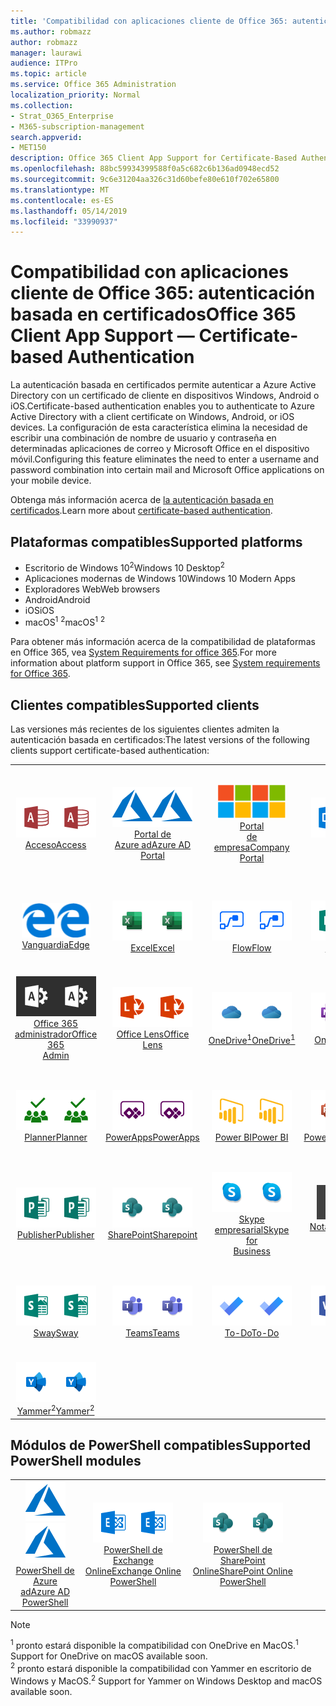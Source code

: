 ```yaml
---
title: 'Compatibilidad con aplicaciones cliente de Office 365: autenticación basada en certificados'
ms.author: robmazz
author: robmazz
manager: laurawi
audience: ITPro
ms.topic: article
ms.service: Office 365 Administration
localization_priority: Normal
ms.collection:
- Strat_O365_Enterprise
- M365-subscription-management
search.appverid:
- MET150
description: Office 365 Client App Support for Certificate-Based Authentication.
ms.openlocfilehash: 88bc59934399588f0a5c682c6b136ad0948ecd52
ms.sourcegitcommit: 9c6e31204aa326c31d60befe80e610f702e65800
ms.translationtype: MT
ms.contentlocale: es-ES
ms.lasthandoff: 05/14/2019
ms.locfileid: "33990937"
---
```

# <a name="office-365-client-app-support--certificate-based-authentication"></a><span data-ttu-id="8f1c2-103">Compatibilidad con aplicaciones cliente de Office 365: autenticación basada en certificados</span><span class="sxs-lookup"><span data-stu-id="8f1c2-103">Office 365 Client App Support — Certificate-based Authentication</span></span>

<span data-ttu-id="8f1c2-104">La autenticación basada en certificados permite autenticar a Azure Active Directory con un certificado de cliente en dispositivos Windows, Android o iOS.</span><span class="sxs-lookup"><span data-stu-id="8f1c2-104">Certificate-based authentication enables you to authenticate to Azure Active Directory with a client certificate on Windows, Android, or iOS devices.</span></span> <span data-ttu-id="8f1c2-105">La configuración de esta característica elimina la necesidad de escribir una combinación de nombre de usuario y contraseña en determinadas aplicaciones de correo y Microsoft Office en el dispositivo móvil.</span><span class="sxs-lookup"><span data-stu-id="8f1c2-105">Configuring this feature eliminates the need to enter a username and password combination into certain mail and Microsoft Office applications on your mobile device.</span></span>

<span data-ttu-id="8f1c2-106">Obtenga más información acerca de [la autenticación basada en certificados](https://docs.microsoft.com/azure/active-directory/authentication/active-directory-certificate-based-authentication-get-started).</span><span class="sxs-lookup"><span data-stu-id="8f1c2-106">Learn more about [certificate-based authentication](https://docs.microsoft.com/azure/active-directory/authentication/active-directory-certificate-based-authentication-get-started).</span></span>

## <a name="supported-platforms"></a><span data-ttu-id="8f1c2-107">Plataformas compatibles</span><span class="sxs-lookup"><span data-stu-id="8f1c2-107">Supported platforms</span></span>

 - <span data-ttu-id="8f1c2-108">Escritorio de Windows 10<sup>2</sup></span><span class="sxs-lookup"><span data-stu-id="8f1c2-108">Windows 10 Desktop<sup>2</sup></span></span>
 - <span data-ttu-id="8f1c2-109">Aplicaciones modernas de Windows 10</span><span class="sxs-lookup"><span data-stu-id="8f1c2-109">Windows 10 Modern Apps</span></span>
 - <span data-ttu-id="8f1c2-110">Exploradores Web</span><span class="sxs-lookup"><span data-stu-id="8f1c2-110">Web browsers</span></span>
 - <span data-ttu-id="8f1c2-111">Android</span><span class="sxs-lookup"><span data-stu-id="8f1c2-111">Android</span></span>
 - <span data-ttu-id="8f1c2-112">iOS</span><span class="sxs-lookup"><span data-stu-id="8f1c2-112">iOS</span></span>
 - <span data-ttu-id="8f1c2-113">macOS<sup>1</sup> <sup>2</sup></span><span class="sxs-lookup"><span data-stu-id="8f1c2-113">macOS<sup>1</sup> <sup>2</sup></span></span>

<span data-ttu-id="8f1c2-114">Para obtener más información acerca de la compatibilidad de plataformas en Office 365, vea [System Requirements for office 365](https://products.office.com/office-system-requirements).</span><span class="sxs-lookup"><span data-stu-id="8f1c2-114">For more information about platform support in Office 365, see [System requirements for Office 365](https://products.office.com/office-system-requirements).</span></span>

## <a name="supported-clients"></a><span data-ttu-id="8f1c2-115">Clientes compatibles</span><span class="sxs-lookup"><span data-stu-id="8f1c2-115">Supported clients</span></span>

<span data-ttu-id="8f1c2-116">Las versiones más recientes de los siguientes clientes admiten la autenticación basada en certificados:</span><span class="sxs-lookup"><span data-stu-id="8f1c2-116">The latest versions of the following clients support certificate-based authentication:</span></span>

| | | | | | |
|:---:|:---:|:---:|:---:|:---:|:---:|
| <span data-ttu-id="8f1c2-117">![Icono de acceso](media/o365-access-64x64.png)</span><span class="sxs-lookup"><span data-stu-id="8f1c2-117">![Access icon](media/o365-access-64x64.png)</span></span> <br> [<span data-ttu-id="8f1c2-118">Acceso</span><span class="sxs-lookup"><span data-stu-id="8f1c2-118">Access</span></span>](https://products.office.com/access) | <span data-ttu-id="8f1c2-119">![Icono de Azure](media/o365-azure-64x64.png)</span><span class="sxs-lookup"><span data-stu-id="8f1c2-119">![Azure icon](media/o365-azure-64x64.png)</span></span> <br> [<span data-ttu-id="8f1c2-120">Portal de <br> Azure ad</span><span class="sxs-lookup"><span data-stu-id="8f1c2-120">Azure AD <br> Portal </span></span>](https://azure.microsoft.com/features/azure-portal/) | <span data-ttu-id="8f1c2-121">![Icono del portal de empresa](media/o365-microsoft-64x64.png)</span><span class="sxs-lookup"><span data-stu-id="8f1c2-121">![Company portal icon](media/o365-microsoft-64x64.png)</span></span> <br> [<span data-ttu-id="8f1c2-122">Portal <br> de empresa</span><span class="sxs-lookup"><span data-stu-id="8f1c2-122">Company <br> Portal </span></span>](https://docs.microsoft.com/intune-user-help/sign-in-to-the-company-portal) | <span data-ttu-id="8f1c2-123">![Icono de Delve](media/o365-delve-64x64.png)</span><span class="sxs-lookup"><span data-stu-id="8f1c2-123">![Delve icon](media/o365-delve-64x64.png)</span></span> <br> [<span data-ttu-id="8f1c2-124">Delve</span><span class="sxs-lookup"><span data-stu-id="8f1c2-124">Delve</span></span>](https://products.office.com/business/intelligent-search) | <span data-ttu-id="8f1c2-125">![Icono de Dynamics 365](media/o365-dynamics365-64x64.png)</span><span class="sxs-lookup"><span data-stu-id="8f1c2-125">![Dynamics 365 icon](media/o365-dynamics365-64x64.png)</span></span> <br> [<span data-ttu-id="8f1c2-126">Dynamics 365</span><span class="sxs-lookup"><span data-stu-id="8f1c2-126">Dynamics 365</span></span>](https://dynamics.microsoft.com) 
| <span data-ttu-id="8f1c2-127">![Icono de borde](media/o365-edge-64x64.png)</span><span class="sxs-lookup"><span data-stu-id="8f1c2-127">![Edge icon](media/o365-edge-64x64.png)</span></span> <br> [<span data-ttu-id="8f1c2-128">Vanguardia</span><span class="sxs-lookup"><span data-stu-id="8f1c2-128">Edge</span></span>](https://www.microsoft.com/windows/microsoft-edge) | <span data-ttu-id="8f1c2-129">![Icono de Excel](media/o365-excel-64x64.png)</span><span class="sxs-lookup"><span data-stu-id="8f1c2-129">![Excel icon](media/o365-excel-64x64.png)</span></span> <br> [<span data-ttu-id="8f1c2-130">Excel</span><span class="sxs-lookup"><span data-stu-id="8f1c2-130">Excel</span></span>](https://products.office.com/excel) | <span data-ttu-id="8f1c2-131">![Icono de flujo](media/o365-flow-64x64.png)</span><span class="sxs-lookup"><span data-stu-id="8f1c2-131">![Flow icon](media/o365-flow-64x64.png)</span></span> <br> [<span data-ttu-id="8f1c2-132">Flow</span><span class="sxs-lookup"><span data-stu-id="8f1c2-132">Flow</span></span>](https://flow.microsoft.com) | <span data-ttu-id="8f1c2-133">![Icono formularios](media/o365-forms-64x64.png)</span><span class="sxs-lookup"><span data-stu-id="8f1c2-133">![Forms icon](media/o365-forms-64x64.png)</span></span> <br> [<span data-ttu-id="8f1c2-134">Forms</span><span class="sxs-lookup"><span data-stu-id="8f1c2-134">Forms</span></span>](https://flow.microsoft.com/connectors/shared_microsoftforms/microsoft-forms/) | <span data-ttu-id="8f1c2-135">![Icono de Kaizala](media/o365-kaizala-64x64.png)</span><span class="sxs-lookup"><span data-stu-id="8f1c2-135">![Kaizala icon](media/o365-kaizala-64x64.png)</span></span> <br> [<span data-ttu-id="8f1c2-136">Kaizala</span><span class="sxs-lookup"><span data-stu-id="8f1c2-136">Kaizala</span></span>](https://products.office.com/en/business/microsoft-kaizala) 
| <span data-ttu-id="8f1c2-137">![Icono de Office 365 administrador](media/o365-o365admin-64x64.png)</span><span class="sxs-lookup"><span data-stu-id="8f1c2-137">![Office 365 Admin icon](media/o365-o365admin-64x64.png)</span></span> <br> [<span data-ttu-id="8f1c2-138">Office 365 <br> administrador</span><span class="sxs-lookup"><span data-stu-id="8f1c2-138">Office 365 <br> Admin</span></span>](https://products.office.com/business/manage-office-365-admin-app) | <span data-ttu-id="8f1c2-139">![Icono de lente](media/o365-lens-64x64.png)</span><span class="sxs-lookup"><span data-stu-id="8f1c2-139">![Lens icon](media/o365-lens-64x64.png)</span></span> <br> [<span data-ttu-id="8f1c2-140">Office Lens</span><span class="sxs-lookup"><span data-stu-id="8f1c2-140">Office Lens</span></span>](https://www.microsoft.com/p/office-lens/9wzdncrfj3t8?activetab=pivot%3Aoverviewtab) | <span data-ttu-id="8f1c2-141">![Icono de OneDrive para la empresa](media/o365-OneDrive-64x64.png)</span><span class="sxs-lookup"><span data-stu-id="8f1c2-141">![OneDrive for Business icon](media/o365-OneDrive-64x64.png)</span></span> <br> [<span data-ttu-id="8f1c2-142">OneDrive<sup>1</sup></span><span class="sxs-lookup"><span data-stu-id="8f1c2-142">OneDrive<sup>1</sup></span></span>](https://products.office.com/onedrive-for-business/online-cloud-storage) |  <span data-ttu-id="8f1c2-143">![Icono de OneNote](media/o365-OneNote-64x64.png)</span><span class="sxs-lookup"><span data-stu-id="8f1c2-143">![OneNote icon](media/o365-OneNote-64x64.png)</span></span> <br> [<span data-ttu-id="8f1c2-144">OneNote</span><span class="sxs-lookup"><span data-stu-id="8f1c2-144">OneNote</span></span>](https://products.office.com/onenote) | <span data-ttu-id="8f1c2-145">![Icono de Outlook](media/o365-outlook-64x64.png)</span><span class="sxs-lookup"><span data-stu-id="8f1c2-145">![Outlook icon](media/o365-outlook-64x64.png)</span></span> <br> [<span data-ttu-id="8f1c2-146">Outlook</span><span class="sxs-lookup"><span data-stu-id="8f1c2-146">Outlook</span></span>](https://products.office.com/outlook) 
| <span data-ttu-id="8f1c2-147">![Icono de Planner](media/o365-planner-64x64.png)</span><span class="sxs-lookup"><span data-stu-id="8f1c2-147">![Planner icon](media/o365-planner-64x64.png)</span></span> <br> [<span data-ttu-id="8f1c2-148">Planner</span><span class="sxs-lookup"><span data-stu-id="8f1c2-148">Planner</span></span>](https://products.office.com/business/task-management-software) | <span data-ttu-id="8f1c2-149">![Icono de PowerApps](media/o365-powerapps-64x64.png)</span><span class="sxs-lookup"><span data-stu-id="8f1c2-149">![PowerApps icon](media/o365-powerapps-64x64.png)</span></span> <br> [<span data-ttu-id="8f1c2-150">PowerApps</span><span class="sxs-lookup"><span data-stu-id="8f1c2-150">PowerApps </span></span>](https://powerapps.microsoft.com) | <span data-ttu-id="8f1c2-151">![Icono de PowerBI](media/o365-powerbi-64x64.png)</span><span class="sxs-lookup"><span data-stu-id="8f1c2-151">![PowerBI icon](media/o365-powerbi-64x64.png)</span></span> <br> [<span data-ttu-id="8f1c2-152">Power BI</span><span class="sxs-lookup"><span data-stu-id="8f1c2-152">Power BI</span></span>](https://powerbi.microsoft.com)| <span data-ttu-id="8f1c2-153">![Icono de PowerPoint](media/o365-powerpoint-64x64.png)</span><span class="sxs-lookup"><span data-stu-id="8f1c2-153">![PowerPoint icon](media/o365-powerpoint-64x64.png)</span></span> <br> [<span data-ttu-id="8f1c2-154">PowerPoint</span><span class="sxs-lookup"><span data-stu-id="8f1c2-154">PowerPoint</span></span>](https://products.office.com/powerpoint) | <span data-ttu-id="8f1c2-155">![Icono de proyecto](media/o365-project-64x64.png)</span><span class="sxs-lookup"><span data-stu-id="8f1c2-155">![Project icon](media/o365-project-64x64.png)</span></span> <br> [<span data-ttu-id="8f1c2-156">Project</span><span class="sxs-lookup"><span data-stu-id="8f1c2-156">Project</span></span>](https://products.office.com/project) 
| <span data-ttu-id="8f1c2-157">![Icono de Publisher](media/o365-publisher-64x64.png)</span><span class="sxs-lookup"><span data-stu-id="8f1c2-157">![Publisher icon](media/o365-publisher-64x64.png)</span></span> <br> [<span data-ttu-id="8f1c2-158">Publisher</span><span class="sxs-lookup"><span data-stu-id="8f1c2-158">Publisher</span></span>](https://products.office.com/publisher) | <span data-ttu-id="8f1c2-159">![Icono de SharePoint](media/o365-sharepoint-64x64.png)</span><span class="sxs-lookup"><span data-stu-id="8f1c2-159">![SharePoint icon](media/o365-sharepoint-64x64.png)</span></span> <br> [<span data-ttu-id="8f1c2-160">SharePoint</span><span class="sxs-lookup"><span data-stu-id="8f1c2-160">Sharepoint</span></span>](https://products.office.com/sharepoint) | <span data-ttu-id="8f1c2-161">![Icono de Skype empresarial](media/o365-skypeforbusiness-64x64.png)</span><span class="sxs-lookup"><span data-stu-id="8f1c2-161">![Skype for Business icon](media/o365-skypeforbusiness-64x64.png)</span></span> <br> [<span data-ttu-id="8f1c2-162">Skype <br> empresarial</span><span class="sxs-lookup"><span data-stu-id="8f1c2-162">Skype for <br> Business</span></span>](https://www.skype.com/business/) | <span data-ttu-id="8f1c2-163">![Icono de notas adhesivas](media/o365-stickynotes-64x64.png)</span><span class="sxs-lookup"><span data-stu-id="8f1c2-163">![Sticky Notes icon](media/o365-stickynotes-64x64.png)</span></span> <br> [<span data-ttu-id="8f1c2-164">Notas rápidas</span><span class="sxs-lookup"><span data-stu-id="8f1c2-164">Sticky Notes</span></span>](https://www.microsoft.com/p/microsoft-sticky-notes/9nblggh4qghw) | <span data-ttu-id="8f1c2-165">![Icono de secuencia](media/o365-stream-64x64.png)</span><span class="sxs-lookup"><span data-stu-id="8f1c2-165">![Stream icon](media/o365-stream-64x64.png)</span></span> <br> [<span data-ttu-id="8f1c2-166">Stream</span><span class="sxs-lookup"><span data-stu-id="8f1c2-166">Stream</span></span>](https://stream.microsoft.com) 
| <span data-ttu-id="8f1c2-167">![Icono de Sway](media/o365-sway-64x64.png)</span><span class="sxs-lookup"><span data-stu-id="8f1c2-167">![Sway icon](media/o365-sway-64x64.png)</span></span> <br> [<span data-ttu-id="8f1c2-168">Sway</span><span class="sxs-lookup"><span data-stu-id="8f1c2-168">Sway</span></span>](https://sway.com) | <span data-ttu-id="8f1c2-169">![Icono de Teams](media/o365-teams-64x64.png)</span><span class="sxs-lookup"><span data-stu-id="8f1c2-169">![Teams icon](media/o365-teams-64x64.png)</span></span> <br> [<span data-ttu-id="8f1c2-170">Teams</span><span class="sxs-lookup"><span data-stu-id="8f1c2-170">Teams</span></span>](https://products.office.com/microsoft-teams/group-chat-software) | <span data-ttu-id="8f1c2-171">![Icono de tarea pendiente](media/o365-todo-64x64.png)</span><span class="sxs-lookup"><span data-stu-id="8f1c2-171">![To-Do icon](media/o365-todo-64x64.png)</span></span> <br> [<span data-ttu-id="8f1c2-172">To-Do</span><span class="sxs-lookup"><span data-stu-id="8f1c2-172">To-Do</span></span>](https://todo.microsoft.com) | <span data-ttu-id="8f1c2-173">![Icono de Visio](media/o365-visio-64x64.png)</span><span class="sxs-lookup"><span data-stu-id="8f1c2-173">![Visio icon](media/o365-visio-64x64.png)</span></span> <br> [<span data-ttu-id="8f1c2-174">Visio</span><span class="sxs-lookup"><span data-stu-id="8f1c2-174">Visio</span></span>](https://products.office.com/visio/flowchart-software) | <span data-ttu-id="8f1c2-175">![Icono de Word](media/o365-word-64x64.png)</span><span class="sxs-lookup"><span data-stu-id="8f1c2-175">![Word icon](media/o365-word-64x64.png)</span></span> <br> [<span data-ttu-id="8f1c2-176">Word</span><span class="sxs-lookup"><span data-stu-id="8f1c2-176">Word</span></span>](https://products.office.com/word) 
| <span data-ttu-id="8f1c2-177">![Icono de Yammer](media/o365-yammer-64x64.png)</span><span class="sxs-lookup"><span data-stu-id="8f1c2-177">![Yammer icon](media/o365-yammer-64x64.png)</span></span> <br> [<span data-ttu-id="8f1c2-178">Yammer<sup>2</sup></span><span class="sxs-lookup"><span data-stu-id="8f1c2-178">Yammer<sup>2</sup></span></span>](https://products.office.com/yammer/yammer-overview) |

## <a name="supported-powershell-modules"></a><span data-ttu-id="8f1c2-179">Módulos de PowerShell compatibles</span><span class="sxs-lookup"><span data-stu-id="8f1c2-179">Supported PowerShell modules</span></span>

| | | | | | |
|:---:|:---:|:---:|:---:|:---:|:---:|
| <span data-ttu-id="8f1c2-180">![Icono de Azure](media/o365-azure-64x64.png)</span><span class="sxs-lookup"><span data-stu-id="8f1c2-180">![Azure icon](media/o365-azure-64x64.png)</span></span> <br> [<span data-ttu-id="8f1c2-181">PowerShell de <br> Azure ad</span><span class="sxs-lookup"><span data-stu-id="8f1c2-181">Azure AD <br> PowerShell</span></span>](https://docs.microsoft.com/powershell/azure/active-directory/overview?view=azureadps-2.0) | <span data-ttu-id="8f1c2-182">![Icono de Exchange](media/o365-exchange-64x64.png)</span><span class="sxs-lookup"><span data-stu-id="8f1c2-182">![Exchange icon](media/o365-exchange-64x64.png)</span></span> <br> [<span data-ttu-id="8f1c2-183">PowerShell de <br> Exchange Online</span><span class="sxs-lookup"><span data-stu-id="8f1c2-183">Exchange Online <br> PowerShell</span></span>](https://docs.microsoft.com/powershell/exchange/exchange-online/exchange-online-powershell?view=exchange-ps) | <span data-ttu-id="8f1c2-184">![Icono de SharePoint](media/o365-sharepoint-64x64.png)</span><span class="sxs-lookup"><span data-stu-id="8f1c2-184">![SharePoint icon](media/o365-sharepoint-64x64.png)</span></span> <br> [<span data-ttu-id="8f1c2-185">PowerShell de <br> SharePoint Online</span><span class="sxs-lookup"><span data-stu-id="8f1c2-185">SharePoint Online <br> PowerShell</span></span>](https://docs.microsoft.com/sharepoint/manage-team-and-communication-sites-in-powershell)

> [!NOTE]
> <span data-ttu-id="8f1c2-186"><sup>1</sup> pronto estará disponible la compatibilidad con OneDrive en MacOS.</span><span class="sxs-lookup"><span data-stu-id="8f1c2-186"><sup>1</sup> Support for OneDrive on macOS available soon.</span></span> <br>
> <span data-ttu-id="8f1c2-187"><sup>2</sup> pronto estará disponible la compatibilidad con Yammer en escritorio de Windows y MacOS.</span><span class="sxs-lookup"><span data-stu-id="8f1c2-187"><sup>2</sup> Support for Yammer on Windows Desktop and macOS available soon.</span></span>